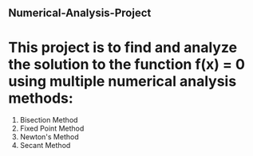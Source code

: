 ## Numerical-Analysis-Project
# This project is to find and analyze the solution to the function f(x) = 0 using multiple numerical analysis methods:
1. Bisection Method
2. Fixed Point Method
3. Newton's Method
4. Secant Method
